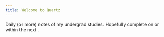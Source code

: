 ```yaml
---
title: Welcome to Quartz
---
```

<script type="text/javascript">
	if (window.addEventListener) { // Mozilla, Netscape, Firefox
	    window.addEventListener('load', generateCountdown, false);
	} else if (window.attachEvent) { // IE
	    window.attachEvent('onload', generateCountdown);
	}
	
	function generateCountdown(){
		let element = document.getElementsByClassName('countdown')[0]
		let msRemaining = Date.parse('2025-11-9') - new Date()
		element.innerHTML = Math.floor(msRemaining/1000/86400) + ' days'
	}
</script>

Daily (or more) notes of my undergrad studies. Hopefully complete on or within the next <code class="countdown"></code>.